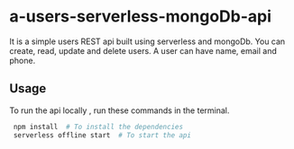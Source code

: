 # a-users-serverless-mongoDb-api
It is a simple users REST api built using serverless and mongoDb. You can create, read, update and delete users. A user can have name, email and phone.

## Usage

To run the api locally , run these commands in the terminal.

```bash
 npm install  # To install the dependencies
 serverless offline start  # To start the api
```
